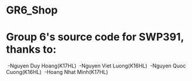 # GR6_Shop
<h1>Group 6's source code for SWP391, thanks to:</h1>
<span>&nbsp;-Nguyen Duy Hoang(K17HL)</span>
<span>&nbsp;-Nguyen Viet Luong(K16HL)</span>
<span>&nbsp;-Nguyen Quoc Cuong(K16HL)</span>
<span>&nbsp;-Hoang Nhat Minh(K17HL)</span>
